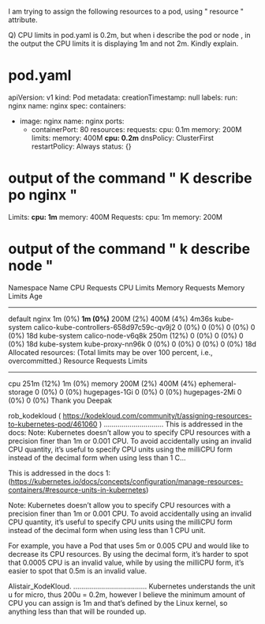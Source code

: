 I am trying to assign the following resources to a pod, using " resource " attribute.

Q) CPU limits in pod.yaml is 0.2m, but when i describe the pod or node , in the output the CPU limits it is displaying 1m and not 2m.
Kindly explain.

# pod.yaml

apiVersion: v1
kind: Pod
metadata:
  creationTimestamp: null
  labels:
    run: nginx
  name: nginx
spec:
  containers:
  - image: nginx
    name: nginx
    ports:
    - containerPort: 80
    resources:
      requests:
        cpu: 0.1m
        memory: 200M
      limits:
        memory: 400M
        **cpu: 0.2m**
  dnsPolicy: ClusterFirst
  restartPolicy: Always
status: {}
# output of the command " K describe po nginx "
Limits:
      **cpu:     1m**
      memory:  400M
    Requests:
      cpu:        1m
      memory:     200M

# output of the command " k describe node <nodename> "

  Namespace                   Name                                        CPU Requests  CPU Limits  Memory Requests  Memory Limits  Age
  ---------                   ----                                        ------------  ----------  ---------------  -------------  ---
  default                     nginx                                       1m (0%)       **1m (0%)**     200M (2%)        400M (4%)      4m36s
  kube-system                 calico-kube-controllers-658d97c59c-qv9j2    0 (0%)        0 (0%)      0 (0%)           0 (0%)         18d
  kube-system                 calico-node-v6q8k                           250m (12%)    0 (0%)      0 (0%)           0 (0%)         18d
  kube-system                 kube-proxy-nn96k                            0 (0%)        0 (0%)      0 (0%)           0 (0%)         18d
Allocated resources:
  (Total limits may be over 100 percent, i.e., overcommitted.)
  Resource           Requests    Limits
  --------           --------    ------
  cpu                251m (12%)  1m (0%)
  memory             200M (2%)   400M (4%)
  ephemeral-storage  0 (0%)      0 (0%)
  hugepages-1Gi      0 (0%)      0 (0%)
  hugepages-2Mi      0 (0%)      0 (0%)
Thank you
Deepak


rob_kodekloud ( https://kodekloud.com/community/t/assigning-resources-to-kubernetes-pod/461060 )
..............................
This is addressed in the docs: Note: Kubernetes doesn’t allow you to specify CPU resources with a precision finer than 1m or 0.001 CPU. To avoid accidentally using an invalid CPU quantity, it’s useful to specify CPU units using the milliCPU form instead of the decimal form when using less than 1 C…




This is addressed in the docs 1: (https://kubernetes.io/docs/concepts/configuration/manage-resources-containers/#resource-units-in-kubernetes)

Note:
Kubernetes doesn’t allow you to specify CPU resources with a precision finer than 1m or 0.001 CPU. To avoid accidentally using an invalid CPU quantity, it’s useful to specify CPU units using the milliCPU form instead of the decimal form when using less than 1 CPU unit.

For example, you have a Pod that uses 5m or 0.005 CPU and would like to decrease its CPU resources. By using the decimal form, it’s harder to spot that 0.0005 CPU is an invalid value, while by using the milliCPU form, it’s easier to spot that 0.5m is an invalid value.


Alistair_KodeKloud.
.....................................
Kubernetes understands the unit u for micro, thus 200u = 0.2m, however I believe the minimum amount of CPU you can assign is 1m and that’s defined by the Linux kernel, so anything less than that will be rounded up.

